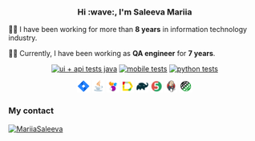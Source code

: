 <h3 align='center'> Hi :wave:, I'm Saleeva Mariia </h3>

:woman_technologist: I have been working for more than **8 years** in information technology industry.

:female_detective: Currently, I have been working as **QA engineer** for **7 years**.

<p align="center">
  <a href="https://github.com/SaleevaMariia/demowebshop_Tests_UI_API"><img title="UI + API automated tests" width="30%" src="https://denvercoder1-github-readme-stats.vercel.app/api/pin/?username=SaleevaMariia&repo=demowebshop_Tests_UI_API&theme=buefy&border_color=9152C0&title_color=9152C0&text_color=20793B&icon_color=9152C0&show_icons=false" alt="ui + api tests java"   ></a> 
    <a href="https://github.com/SaleevaMariia/habit_tracker_mobile_tests"><img title="Mobile tests with Appium + Selenide" width="30%" src="https://denvercoder1-github-readme-stats.vercel.app/api/pin/?username=SaleevaMariia&repo=habit_tracker_mobile_tests&theme=buefy&border_color=9152C0&title_color=9152C0&text_color=20793B&icon_color=9152C0&show_icons=false" alt="mobile tests"  ></a>
  <a href="https://github.com/SaleevaMariia/selenium_python_course_project"><img title="Mobile tests with Appium" width="30%" src="https://denvercoder1-github-readme-stats.vercel.app/api/pin/?username=SaleevaMariia&repo=selenium_python_course_project&theme=buefy&border_color=9152C0&title_color=9152C0&text_color=20793B&icon_color=9152C0&show_icons=false" alt="python tests" ></a>
    </p>

<p  align="center"

<code><img width="5%" title="Jira" src="https://github.com/SaleevaMariia/demowebshop_Tests_UI_API/blob/master/img/icons/Jira.svg"></code>
<code><img width="5%" title="Java" src="https://github.com/SaleevaMariia/demowebshop_Tests_UI_API/blob/master/img/icons/Java.svg"></code>
<code><img width="5%" title="Selenide" src="https://github.com/SaleevaMariia/demowebshop_Tests_UI_API/blob/master/img/icons/Selenide.svg"></code>
<code><img width="5%" title="Allure Report" src="https://github.com/SaleevaMariia/demowebshop_Tests_UI_API/blob/master/img/icons/AllureReport.svg"></code>
<code><img width="5%" title="Gradle" src="https://github.com/SaleevaMariia/demowebshop_Tests_UI_API/blob/master/img/icons/Gradle.svg"></code>
<code><img width="5%" title="JUnit5" src="https://github.com/SaleevaMariia/demowebshop_Tests_UI_API/blob/master/img/icons/JUnit5.svg"></code>
<code><img width="5%" title="Jenkins" src="https://github.com/SaleevaMariia/demowebshop_Tests_UI_API/blob/master/img/icons/Jenkins.svg"></code>
<code><img width="5%" title="Rest-Assured" src="https://github.com/SaleevaMariia/demowebshop_Tests_UI_API/blob/master/img/icons/Rest-Assured.svg"></code>

</p>

### My contact
<a href="https://t.me/MariiaSaleeva" target="blank"><img align="center" src="https://www.vectorlogo.zone/logos/telegram/telegram-icon.svg" alt="MariiaSaleeva" height="30" width="30" /></a>

<!--
**SaleevaMariia/SaleevaMariia** is a ✨ _special_ ✨ repository because its `README.md` (this file) appears on your GitHub profile.

Here are some ideas to get you started:

- 🔭 I’m currently working on ...
- 🌱 I’m currently learning ...
- 👯 I’m looking to collaborate on ...
- 🤔 I’m looking for help with ...
- 💬 Ask me about ...
- 📫 How to reach me: ...
- 😄 Pronouns: ...
- ⚡ Fun fact: ...
-->
